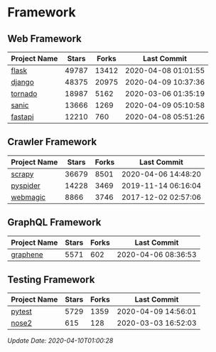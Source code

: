 # Framework

## Web Framework

| Project Name | Stars | Forks | Last Commit |
| ------------ | ----- | ----- | ----------- |
| [flask](https://github.com/pallets/flask) | 49787 | 13412 | 2020-04-08 01:01:55 |
| [django](https://github.com/django/django) | 48375 | 20975 | 2020-04-09 10:37:36 |
| [tornado](https://github.com/tornadoweb/tornado) | 18987 | 5162 | 2020-03-06 01:35:19 |
| [sanic](https://github.com/huge-success/sanic) | 13666 | 1269 | 2020-04-09 05:10:58 |
| [fastapi](https://github.com/tiangolo/fastapi) | 12210 | 760 | 2020-04-08 05:51:26 |

## Crawler Framework

| Project Name | Stars | Forks | Last Commit |
| ------------ | ----- | ----- | ----------- |
| [scrapy](https://github.com/scrapy/scrapy) | 36679 | 8501 | 2020-04-06 14:48:20 |
| [pyspider](https://github.com/binux/pyspider) | 14228 | 3469 | 2019-11-14 06:16:04 |
| [webmagic](https://github.com/code4craft/webmagic) | 8866 | 3746 | 2017-12-02 02:57:06 |

## GraphQL Framework

| Project Name | Stars | Forks | Last Commit |
| ------------ | ----- | ----- | ----------- |
| [graphene](https://github.com/graphql-python/graphene) | 5571 | 602 | 2020-04-06 08:36:53 |

## Testing Framework

| Project Name | Stars | Forks | Last Commit |
| ------------ | ----- | ----- | ----------- |
| [pytest](https://github.com/pytest-dev/pytest) | 5729 | 1359 | 2020-04-09 14:56:01 |
| [nose2](https://github.com/nose-devs/nose2) | 615 | 128 | 2020-03-03 16:52:03 |

*Update Date: 2020-04-10T01:00:28*